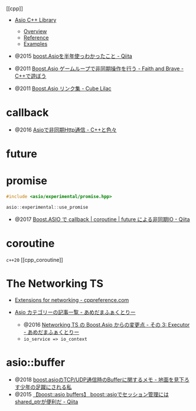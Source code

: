 [[cpp]]

- [Asio C++ Library](https://think-async.com/Asio/)
	- [Overview](https://think-async.com/Asio/asio-1.24.0/doc/asio/overview.html)
	- [Reference](https://think-async.com/Asio/asio-1.24.0/doc/asio/reference.html)
	- [Examples](https://think-async.com/Asio/asio-1.24.0/doc/asio/examples.html)

- @2015 [boost.Asioを半年使っわかったこと - Qiita](https://qiita.com/YukiMiyatake/items/5be12ea35894071d8de1)
- @2011 [Boost.Asio ゲームループで非同期操作を行う - Faith and Brave - C++で遊ぼう](https://faithandbrave.hateblo.jp/entry/20110325/1301036991)
- @2011 [Boost.Asio リンク集 - Cube Lilac](https://clown.cube-soft.jp/entry/20110325/1301048795)

# callback
 - @2016 [Asioで非同期Http通信 - C++と色々](https://nekko1119.hatenablog.com/entry/2016/04/08/051907)

# future 

# promise
```c++
#include <asio/experimental/promise.hpp>

asio::experimental::use_promise
```
- @2017 [Boost.ASIO で callback | coroutine | future による非同期IO - Qiita](https://qiita.com/legokichi/items/3365b25eea13c0f2bb51)

# coroutine
`c++20`
[[cpp_coroutine]]

# The Networking TS
- [Extensions for networking - cppreference.com](https://en.cppreference.com/w/cpp/experimental/networking)

- [Asio カテゴリーの記事一覧 - あめだまふぁくとりー](https://amedama1x1.hatenablog.com/archive/category/Asio)
	- @2016 [Networking TS の Boost.Asio からの変更点 - その 3: Executor - あめだまふぁくとりー](https://amedama1x1.hatenablog.com/entry/2016/08/20/222326)
	- `io_service => io_context`
 
# asio::buffer
- @2018 [boost.asioのTCP/UDP通信時のBufferに関するメモ - 地面を見下ろす少年の足蹴にされる私](https://onihusube.hatenablog.com/entry/2018/05/26/011129)
- @2015 [【boost::asio buffers】 boost::asioでセッション管理にはshared_ptrが便利だ - Qiita](https://qiita.com/YukiMiyatake/items/f4641c54151a18c362f9)

